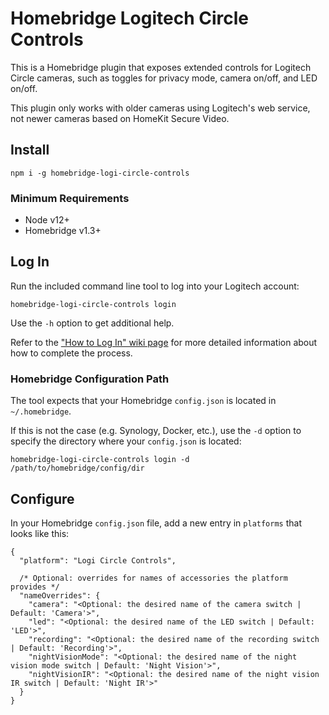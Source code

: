 # Homebridge Logitech Circle Controls

This is a Homebridge plugin that exposes extended controls for Logitech Circle cameras, such as toggles for privacy mode, camera on/off, and LED on/off.

This plugin only works with older cameras using Logitech's web service, not newer cameras based on HomeKit Secure Video.

## Install

```
npm i -g homebridge-logi-circle-controls
```

### Minimum Requirements

- Node v12+
- Homebridge v1.3+

## Log In

Run the included command line tool to log into your Logitech account:

```
homebridge-logi-circle-controls login
```

Use the `-h` option to get additional help.

Refer to the ["How to Log In" wiki page](https://github.com/klanchman/homebridge-logi-circle-controls/wiki/How-to-Log-In) for more detailed information about how to complete the process.

### Homebridge Configuration Path

The tool expects that your Homebridge `config.json` is located in `~/.homebridge`.

If this is not the case (e.g. Synology, Docker, etc.), use the `-d` option to specify the directory where your `config.json` is located:

```
homebridge-logi-circle-controls login -d /path/to/homebridge/config/dir
```

## Configure

In your Homebridge `config.json` file, add a new entry in `platforms` that looks like this:

```jsonc
{
  "platform": "Logi Circle Controls",

  /* Optional: overrides for names of accessories the platform provides */
  "nameOverrides": {
    "camera": "<Optional: the desired name of the camera switch | Default: 'Camera'>",
    "led": "<Optional: the desired name of the LED switch | Default: 'LED'>",
    "recording": "<Optional: the desired name of the recording switch | Default: 'Recording'>",
    "nightVisionMode": "<Optional: the desired name of the night vision mode switch | Default: 'Night Vision'>",
    "nightVisionIR": "<Optional: the desired name of the night vision IR switch | Default: 'Night IR'>"
  }
}
```
